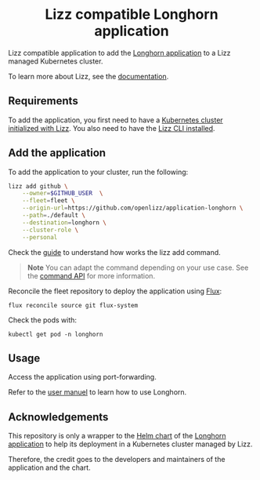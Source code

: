 <h1 align="center">Lizz compatible Longhorn application</h1>

Lizz compatible application to add the [Longhorn application](https://longhorn.io/) to a Lizz managed Kubernetes cluster.

To learn more about Lizz, see the [documentation](https://openlizz.com).

## Requirements

To add the application, you first need to have a [Kubernetes cluster initialized with Lizz](https://openlizz.com/docs/guides/init).
You also need to have the [Lizz CLI installed](https://openlizz.com/docs/installation).

## Add the application

To add the application to your cluster, run the following:

```bash
lizz add github \
    --owner=$GITHUB_USER  \
    --fleet=fleet \
    --origin-url=https://github.com/openlizz/application-longhorn \
    --path=./default \
    --destination=longhorn \
    --cluster-role \
    --personal
```

Check the [guide](https://openlizz.com/docs/guides/add) to understand how works the lizz add command.

> **Note**
> You can adapt the command depending on your use case. See the [command API](https://openlizz.com/docs/cli/lizz_add_github) for more information.

Reconcile the fleet repository to deploy the application using [Flux](https://fluxcd.io/):

```
flux reconcile source git flux-system
```

Check the pods with:

```
kubectl get pod -n longhorn
```
    
## Usage

Access the application using port-forwarding.

Refer to the [user manuel](https://longhorn.io/docs/1.3.1/) to learn how to use Longhorn.

## Acknowledgements

This repository is only a wrapper to the [Helm chart](https://github.com/longhorn/charts) of the [Longhorn application](https://longhorn.io/) to help its deployment in a Kubernetes cluster managed by Lizz.

Therefore, the credit goes to the developers and maintainers of the application and the chart.